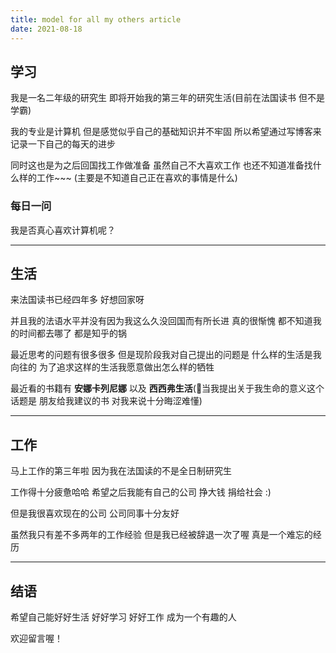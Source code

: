```yaml
---
title: model for all my others article
date: 2021-08-18
---
```


## 学习

我是一名二年级的研究生 即将开始我的第三年的研究生活(目前在法国读书 但不是学霸)

我的专业是计算机 但是感觉似乎自己的基础知识并不牢固 所以希望通过写博客来记录一下自己的每天的进步 

同时这也是为之后回国找工作做准备 虽然自己不大喜欢工作 也还不知道准备找什么样的工作~~~ (主要是不知道自己正在喜欢的事情是什么)

### 每日一问 

我是否真心喜欢计算机呢？

---

## 生活 

来法国读书已经四年多 好想回家呀

并且我的法语水平并没有因为我这么久没回国而有所长进 真的很惭愧 都不知道我的时间都去哪了 都是知乎的锅

最近思考的问题有很多很多 但是现阶段我对自己提出的问题是 什么样的生活是我向往的 为了追求这样的生活我愿意做出怎么样的牺牲 

最近看的书籍有 **安娜卡列尼娜** 以及 **西西弗生活**(当我提出关于我生命的意义这个话题是 朋友给我建议的书 对我来说十分晦涩难懂)

---

## 工作

马上工作的第三年啦 因为我在法国读的不是全日制研究生 

工作得十分疲惫哈哈 希望之后我能有自己的公司 挣大钱 捐给社会 :)

但是我很喜欢现在的公司 公司同事十分友好 

虽然我只有差不多两年的工作经验 但是我已经被辞退一次了喔 真是一个难忘的经历

---

## 结语

希望自己能好好生活 好好学习 好好工作 成为一个有趣的人

欢迎留言喔！